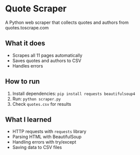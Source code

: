 # Quote Scraper

A Python web scraper that collects quotes and authors from quotes.toscrape.com

## What it does
- Scrapes all 11 pages automatically
- Saves quotes and authors to CSV
- Handles errors 

## How to run
1. Install dependencies: `pip install requests beautifulsoup4`
2. Run: `python scraper.py`
3. Check `quotes.csv` for results

## What I learned
- HTTP requests with `requests` library
- Parsing HTML with BeautifulSoup
- Handling errors with try/except
- Saving data to CSV files
